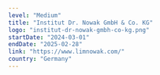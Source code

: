 ```yaml
---
level: "Medium"
title: "Institut Dr. Nowak GmbH & Co. KG"
logo: "institut-dr-nowak-gmbh-co-kg.png"
startDate: "2024-03-01"
endDate: "2025-02-28"
link: "https://www.limnowak.com/"
country: "Germany"
---
```

